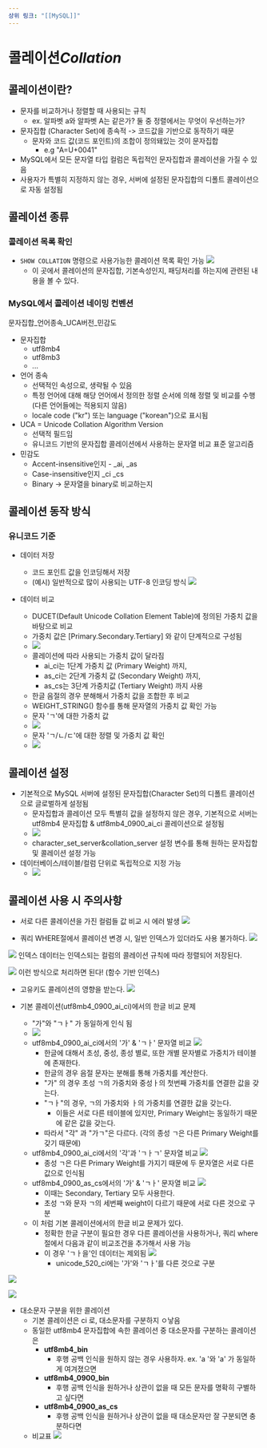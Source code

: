 ```yaml
---
상위 링크: "[[MySQL]]"
---
```

# 콜레이션*Collation*
## 콜레이션이란?
* 문자를 비교하거나 정렬할 때 사용되는 규칙
	* ex. 알파벳 a와 알파벳 A는 같은가? 둘 중 정렬에서는 무엇이 우선하는가?
* 문자집합 (Character Set)에 종속적 -> 코드값을 기반으로 동작하기 때문
	* 문자와 코드 값(코드 포인트)의 조합이 정의돼있는 것이 문자집합
		* e.g "A=U+0041"
* MySQL에서 모든 문자열 타입 컬럼은 독립적인 문자집합과 콜레이션을 가질 수 있음
* 사용자가 특별히 지정하지 않는 경우, 서버에 설정된 문자집합의 디폴트 콜레이션으로 자동 설정됨

## 콜레이션 종류
### 콜레이션 목록 확인
* `SHOW COLLATION` 명령으로 사용가능한 콜레이션 목록 확인 가능
![](https://i.imgur.com/OeZfab3.png)
	* 이 곳에서 콜레이션의 문자집합, 기본속성인지, 패딩처리를 하는지에 관련된 내용을 볼 수 있다.

### MySQL에서 콜레이션 네이밍 컨벤션

문자집합_언어종속_UCA버전_민감도

* 문자집합 
	* utf8mb4
	* utf8mb3
	* ...
* 언어 종속
	* 선택적인 속성으로, 생략될 수 있음
	* 특정 언어에 대해 해당 언어에서 정의한 정렬 순서에 의해 정렬 및 비교를 수행 (다른 언어들에는 적용되지 않음)
	* locale code ("kr") 또는 language ("korean")으로 표시됨
* UCA = Unicode Collation Algorithm Version
	* 선택적 필드임
	* 유니코드 기반의 문자집합 콜레이션에서 사용하는 문자열 비교 표준 알고리즘
* 민감도
	* Accent-insensitive인지 - \_ai,  \_as
	* Case-insensitive인지 \_ci \_cs
	* Binary -> 문자열을 binary로 비교하는지


## 콜레이션 동작 방식
### 유니코드 기준
* 데이터 저장
	* 코드 포인트 값을 인코딩해서 저장
	* (예시) 일반적으로 많이 사용되는 UTF-8 인코딩 방식
![](https://i.imgur.com/gHZjkDy.png)

* 데이터 비교
	* DUCET(Default Unicode Collation Element Table)에 정의된 가중치 값을 바탕으로 비교
	* 가중치 값은 \[Primary.Secondary.Tertiary] 와 같이 단계적으로 구성됨
	* ![](https://i.imgur.com/omwJ1V6.png)
	* 콜레이션에 따라 사용되는 가중치 값이 달라짐
		* ai_ci는 1단계 가중치 값 (Primary Weight) 까지,
		* as_ci는 2단계 가중치 값 (Secondary Weight) 까지,
		* as_cs는 3단계 가중치값 (Tertiary Weight) 까지 사용
	* 한글 음절의 경우 분해해서 가중치 값을 조합한 후 비교
	* WEIGHT_STRING() 함수를 통해 문자열의 가중치 값 확인 가능
	* 문자 'ㄱ'에 대한 가중치 값
	* ![](https://i.imgur.com/BY0ciM0.png)
	* 문자 'ㄱ/ㄴ/ㄷ'에 대한 정렬 및 가중치 값 확인
	* ![](https://i.imgur.com/QEjuyzb.png)

## 콜레이션 설정
* 기본적으로 MySQL 서버에 설정된 문자집합(Character Set)의 디폴트 콜레이션으로 글로벌하게 설정됨
	* 문자집합과 콜레이션 모두 특별히 값을 설정하지 않은 경우, 기본적으로 서버는 utf8mb4 문자집합 & utf8mb4_0900_ai_ci 콜레이션으로 설정됨
	* ![](https://i.imgur.com/urkVsNh.png)
	* character_set_server&collation_server 설정 변수를 통해 원하는 문자집합 및 콜레이션 설정 가능
* 데이터베이스/테이블/컬럼 단위로 독립적으로 지정 가능
	* ![](https://i.imgur.com/otlGHvY.png)

## 콜레이션 사용 시 주의사항
* 서로 다른 콜레이션을 가진 컬럼들 값 비교 시 에러 발생
![](https://i.imgur.com/DH07tY8.png)

* 쿼리 WHERE절에서 콜레이션 변경 시, 일반 인덱스가 있더라도 사용 불가하다.
![](https://i.imgur.com/NDgJJXK.png)

![](https://i.imgur.com/DPFQvVK.png)
인덱스 데이터는 인덱스되는 컬럼의 콜레이션 규칙에 따라 정렬되어 저장된다.

![](https://i.imgur.com/fFCq77q.png)
이런 방식으로 처리하면 된다! (함수 기반 인덱스)

* 고유키도 콜레이션의 영향을 받는다.
![](https://i.imgur.com/E6nnyXN.png)

* 기본 콜레이션(utf8mb4_0900_ai_ci)에서의 한글 비교 문제 
	* "가"와 "ㄱㅏ" 가 동일하게 인식 됨
	* ![](https://i.imgur.com/LuneqT8.png)
	* utf8mb4_0900_ai_ci에서의 '가' & 'ㄱㅏ' 문자열 비교 ![](https://i.imgur.com/ivEpXkW.png)
		* 한글에 대해서 초성, 중성, 종성 별로, 또한 개별 문자별로 가중치가 테이블에 존재한다.
		* 한글의 경우 음절 문자는 분해를 통해 가중치를 계산한다.
		* "가" 의 경우 초성 ㄱ의 가중치와 중성ㅏ의 첫번째 가중치를 연결한 값을 갖는다.
		* "ㄱㅏ"의 경우, ㄱ의 가중치와 ㅏ의 가중치를 연결한 값을 갖는다. 
			* 이들은 서로 다른 테이블에 있지만, Primary Weight는 동일하기 때문에 같은 값을 갖는다.
		* 따라서 "각" 과 "가ㄱ"은 다르다. (각의 종성 ㄱ은 다른 Primary Weight를 갖기 때문에)
	* utf8mb4_0900_ai_ci에서의 '각'과 'ㄱㅏㄱ' 문자열 비교 ![](https://i.imgur.com/Eza7Rx7.png)
		* 종성 ㄱ은 다른 Primary Weight를 가지기 때문에 두 문자열은 서로 다른 값으로 인식됨
	* utf8mb4_0900_as_cs에서의 '가' & 'ㄱㅏ' 문자열 비교 ![](https://i.imgur.com/hAMde7V.png)
		* 이때는 Secondary, Tertiary 모두 사용한다.
		* 초성 ㄱ와 문자 ㄱ의 세번째 weight이 다르기 때문에 서로 다른 것으로 구분
	* 이 처럼 기본 콜레이션에서의 한글 비교 문제가 있다.
		* 정확한 한글 구분이 필요한 경우 다른 콜레이션을 사용하거나, 쿼리 where 절에서 다음과 같이 비교조건을 추가해서 사용 가능
		* 이 경우 'ㄱㅏ을'인 데이터는 제외됨 ![](https://i.imgur.com/b3KGMNM.png)
			* unicode_520_ci에는 '가'와 'ㄱㅏ'를 다른 것으로 구분

![](https://i.imgur.com/b2bfmQk.png)

![](https://i.imgur.com/GotivJs.png)

* 대소문자 구분을 위한 콜레이션
	* 기본 콜레이션은 ci 로, 대소문자를 구분하지 ㅇ낳음
	* 동일한 utf8mb4 문자집합에 속한 콜레이션 중 대소문자를 구분하는 콜레이션은
		* **utf8mb4_bin**
			* 후행 공백 인식을 원하지 않는 경우 사용하자. ex. 'a '와 'a' 가 동일하게 여겨졌으면
		* **utf8mb4_0900_bin**
			* 후행 공백 인식을 원하거나 상관이 없을 때 모든 문자를 명확히 구별하고 싶다면
		* **utf8mb4_0900_as_cs**
			* 후행 공백 인식을 원하거나 상관이 없을 때 대소문자만 잘 구분되면 충분하다면
	* 비교표 ![](https://i.imgur.com/MIQ2Q6w.png)
